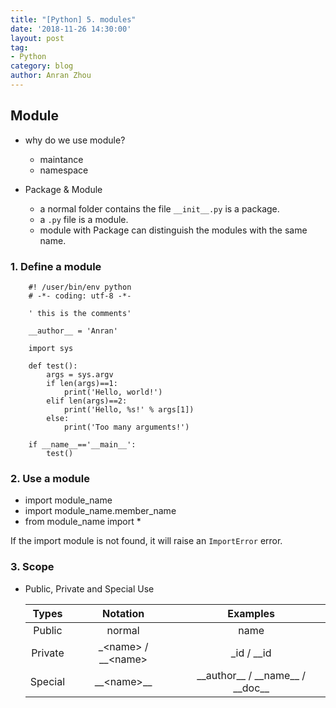 ```yaml
---
title: "[Python] 5. modules"
date: '2018-11-26 14:30:00'
layout: post
tag:
- Python
category: blog
author: Anran Zhou
---
```

## Module
* why do we use module?
    * maintance
    * namespace

* Package & Module
    * a normal folder contains the file `__init__.py` is a package.
    * a `.py` file is a module.
    * module with Package can distinguish the modules with the same name.

### 1. Define a module
```python3
    #! /user/bin/env python
    # -*- coding: utf-8 -*-

    ' this is the comments'

    __author__ = 'Anran'

    import sys

    def test():
        args = sys.argv
        if len(args)==1:
            print('Hello, world!')
        elif len(args)==2:
            print('Hello, %s!' % args[1])
        else:
            print('Too many arguments!')

    if __name__=='__main__':
        test()    
```

### 2. Use a module
* import module_name
* import module_name.member_name
* from module_name import *

If the import module is not found, it will raise an `ImportError` error.

### 3. Scope
* Public, Private and Special Use

    |Types|Notation|Examples|
    |:---:|:---:|:---:|
    |Public|normal|name|
    |Private|\_\<name> / _\_\<name>|\_id / \_\_id|
    |Special|\_\_\<name>\_\_|\_\_author\_\_ / \_\_name\_\_ / \_\_doc\_\_|

